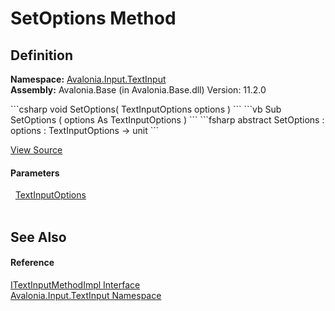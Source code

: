 # SetOptions Method




## Definition
**Namespace:** <a href="N_Avalonia_Input_TextInput">Avalonia.Input.TextInput</a>  
**Assembly:** Avalonia.Base (in Avalonia.Base.dll) Version: 11.2.0

<Tabs groupId="api-code-preview">
<TabItem value="csharp" label="C#">
```csharp
void SetOptions(
	TextInputOptions options
)
```
</TabItem>
<TabItem value="vb" label="VB">
```vb
Sub SetOptions ( 
	options As TextInputOptions
)
```
</TabItem>
<TabItem value="fsharp" label="F#">
```fsharp
abstract SetOptions : 
        options : TextInputOptions -> unit 
```
</TabItem>
</Tabs>



<a href="https://github.com/AvaloniaUI/Avalonia/tree/master/src/Avalonia.Base/Input/TextInput/ITextInputMethodImpl.cs" title="View the source code">View Source</a>



#### Parameters
<dl><dt>  <a href="T_Avalonia_Input_TextInput_TextInputOptions">TextInputOptions</a></dt><dd> </dd></dl>

## See Also


#### Reference
<a href="T_Avalonia_Input_TextInput_ITextInputMethodImpl">ITextInputMethodImpl Interface</a>  
<a href="N_Avalonia_Input_TextInput">Avalonia.Input.TextInput Namespace</a>  
